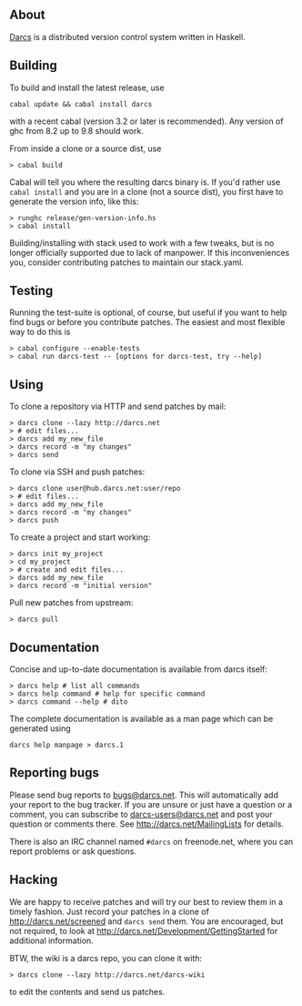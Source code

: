 About
-----

[Darcs](http://darcs.net) is a distributed version control system
written in Haskell.

Building
--------

To build and install the latest release, use

```
cabal update && cabal install darcs
```

with a recent cabal (version 3.2 or later is recommended). Any version of
ghc from 8.2 up to 9.8 should work.

From inside a clone or a source dist, use

```
> cabal build
```

Cabal will tell you where the resulting darcs binary is. If you'd rather
use `cabal install` and you are in a clone (not a source dist), you first have
to generate the version info, like this:

```
> runghc release/gen-version-info.hs
> cabal install
```

Building/installing with stack used to work with a few tweaks, but is no
longer officially supported due to lack of manpower. If this inconveniences
you, consider contributing patches to maintain our stack.yaml.

Testing
-------

Running the test-suite is optional, of course, but useful if you want to
help find bugs or before you contribute patches. The easiest and most
flexible way to do this is

```
> cabal configure --enable-tests
> cabal run darcs-test -- [options for darcs-test, try --help]
```

Using
-----

To clone a repository via HTTP and send patches by mail:

```
> darcs clone --lazy http://darcs.net
> # edit files...
> darcs add my_new_file
> darcs record -m "my changes"
> darcs send
```

To clone via SSH and push patches:

```
> darcs clone user@hub.darcs.net:user/repo
> # edit files...
> darcs add my_new_file
> darcs record -m "my changes"
> darcs push
```

To create a project and start working:

```
> darcs init my_project
> cd my_project
> # create and edit files...
> darcs add my_new_file
> darcs record -m "initial version"
```

Pull new patches from upstream:

```
> darcs pull
```

Documentation
-------------

Concise and up-to-date documentation is available from darcs itself:

```
> darcs help # list all commands
> darcs help command # help for specific command
> darcs command --help # dito
```

The complete documentation is available as a man page which can be generated
using

```
darcs help manpage > darcs.1
```

Reporting bugs
--------------

Please send bug reports to <bugs@darcs.net>. This will automatically add
your report to the bug tracker. If you are unsure or just have a question or
a comment, you can subscribe to darcs-users@darcs.net and post your question
or comments there. See http://darcs.net/MailingLists for details.

There is also an IRC channel named `#darcs` on freenode.net, where you can
report problems or ask questions.


Hacking
-------

We are happy to receive patches and will try our best to review them in a
timely fashion. Just record your patches in a clone of
<http://darcs.net/screened> and `darcs send` them. You are encouraged, but not
required, to look at <http://darcs.net/Development/GettingStarted> for
additional information.

BTW, the wiki is a darcs repo, you can clone it with:

```
> darcs clone --lazy http://darcs.net/darcs-wiki
```

to edit the contents and send us patches.
